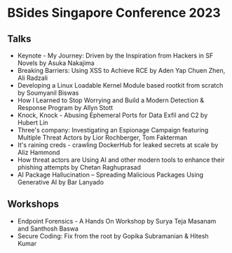 # BSides Singapore Conference 2023

## Talks 

* Keynote -  My Journey: Driven by the Inspiration from Hackers in SF Novels by Asuka Nakajima
* Breaking Barriers: Using XSS to Achieve RCE by Aden Yap Chuen Zhen, Ali Radzali 
* Developing a Linux Loadable Kernel Module based rootkit from scratch by Soumyanil Biswas
* How I Learned to Stop Worrying and Build a Modern Detection & Response Program by Allyn Stott
* Knock, Knock - Abusing Ephemeral Ports for Data Exfil and C2 by Hubert Lin
* Three's company: Investigating an Espionage Campaign featuring Multiple Threat Actors by Lior Rochberger, Tom Fakterman 
* It's raining creds - crawling DockerHub for leaked secrets at scale by Aliz Hammond
* How threat actors are Using AI and other modern tools to enhance their phishing attempts by Chetan Raghuprasad 
* AI Package Hallucination – Spreading Malicious Packages Using Generative AI by Bar Lanyado

## Workshops

* Endpoint Forensics - A Hands On Workshop by Surya Teja Masanam and Santhosh Baswa
* Secure Coding: Fix from the root by Gopika Subramanian & Hitesh Kumar